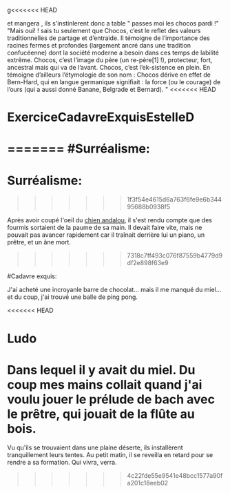 g<<<<<<< HEAD

et mangera , ils s'instinlerent donc a table " passes moi les chocos pardi !" "Mais oui! ! sais tu seulement que Chocos, c’est le reflet des valeurs traditionnelles de partage et d’entraide. Il témoigne de l’importance des racines fermes et profondes (largement ancré dans une tradition confucéenne) dont la société moderne a besoin dans ces temps de labilité extrême. Chocos, c’est l’image du père (un re-père[1] !), protecteur, fort, ancestral mais qui va de l’avant. Chocos, c’est l’ek-sistence en plein. En témoigne d’ailleurs l’étymologie de son nom : Chocos dérive en effet de Bern-Hard, qui en langue germanique signifiait : la force (ou le courage) de l’ours (qui a aussi donné Banane, Belgrade et Bernard). "
<<<<<<< HEAD
# ExerciceCadavreExquisEstelleD
=======
#Surréalisme:
=======
# Surréalisme:
>>>>>>> 1f3f54e4615d6a763f6fe9e6b34495688b0938f5

Après avoir coupé l'oeil du [chien andalou](https://www.youtube.com/watch?v=054OIVlmjUM), 
il s'est rendu compte que des fourmis sortaient de la paume de sa main. 
Il devait faire vite, mais ne pouvait pas avancer rapidement car il traînait derrière lui un piano, un prêtre, et un âne mort.
>>>>>>> 7318c7ff493c076f87559b4779d9df2e898f63e9


#Cadavre exquis:

J'ai acheté une incroyanle barre de chocolat...
mais il me manqué du miel...
et du coup, j'ai trouvé une balle de ping pong.

<<<<<<< HEAD
# Ludo
Dans lequel il y avait du miel. Du coup mes mains 
collait quand j'ai voulu jouer le prélude de bach avec le prêtre, 
qui jouait de la flûte au bois.  
=======
Vu qu'ils se trouvaient dans une plaine déserte, ils installèrent tranquillement leurs tentes.
Au petit matin, il se reveilla en retard pour se rendre a sa formation.
Qui vivra, verra.
>>>>>>> 4c22fde55e9541e48bcc1577a90fa201c18eeb02

